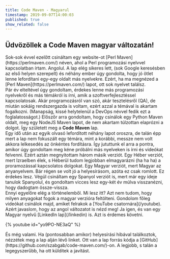 ```yaml
---
title: Code Maven - Magyarul
timestamp: 2019-09-07T14:00:03
published: true
show_related: false
---
```


## Üdvözöllek a Code Maven magyar változatán!

<div class="main-content">
Sok-sok évvel ezelőtt csináltam egy website-ot [Perl Maven](https://perlmaven.com/) néven, ahol a Perl programozási nyelvvel
kapcsolatban írtam. Angolul. A lap elég sikeres lett, (sok Google keresésben az első helyen szerepelt) és néhány ember úgy gondolta, hogy
jó ötlet lenne lefordítani egy-egy oldalt más nyelvekre. Ezért, ha ma megnézed a [Perl Maven](https://perlmaven.com/) lapot,
ott sok nyelvet találsz.
</div>

<div class="main-content">
Pár év elteltével úgy gondoltam, érdekes lenne más programozási nyelvekről és más témákról is írni, amik a szoftverfejlesztéssel kapcsolatosak.
Akár programozásról van szó, akár tesztelésről (QA), de miután sokáig rendszergazda is voltam, ezért azzal a témával is akartam fogalkozni.
(Manapság, kissé helytelenül a DevOps névvel fedik ezt a foglalatosságot.) Előszőr arra gondoltam, hogy csinálok egy Python Maven oldalt, meg egy
NodeJS Maven lapot, de nem akartam túlzottan elaprózni a dolgot. Így született meg a <b>Code Maven</b> lap.
</div>

<div class="main-content">
Egy idő után az egyik olvasó lefordított néhány lapot oroszra, de talán épp mert a lap nem fokuszált egy témára, mint a korábbi, messze nem volt
akkora lelkesedés az önkéntes fordításra. Így jututtunk el arra a pontra, amikor úgy gondoltam meg kéne próbálni más nyelveken is írni és videókat
felvenni. Ezért aztán megnyitottam három másik verziót. Egy Héber verziót, mert Izraelben élek, s Héberül tudom legjobban elmagyarázni
(ha ha ha) a proramozással kapcsolatos dolgokat. Egy Magyar verziót, mert Magyar az anyanyelvem. Bár régen se volt jó a helyesírásom, azóta ez csak
romlott. Ez érdekes lesz.
Végül csináltam egy Spanyol verziót is, mert már egy ideje tanulok Spanyolul, és gondoltam vicces lesz egy-két év múlva visszanézni, hogy dadogtam össze-vissza.
</div>


<div class="main-content">
Ennyi egyelőre elég a történelemből. Mi lesz itt? Azt nem tudom, hogy milyen anyagokat fogok a magyar verzióra feltölteni. Gondolom főleg videókat csinálok majd,
amiket felrakok a [YouTube csatornára](/youtube). Azért javaslom, hogy az angol változatot is nézd meg! Ja igen, és van egy
Magyar nyelvű [LinkedIn lap](/linkedin) is. Azt is érdemes követni.
</div>

{% youtube id="yo9PO-NE3aQ" %}

<div class="main-content">
És még valami. Ha (pontosabban amikor) helyesírási hibával találkoztok, nézzétek meg a lap alján lévő linket. Ott van a lap forrás kódja a [GitHub](https://github.com/szabgab/code-maven.com/)-on.
A legjobb, s talán a legegyszerűbb, ha ott külditek a javítást.
</div>
